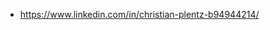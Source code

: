 
- https://www.linkedin.com/in/christian-plentz-b94944214/
<!---
Csatinapppple/Csatinapppple is a ✨ special ✨ repository because its `README.md` (this file) appears on your GitHub profile.
You can click the Preview link to take a look at your changes.
--->
